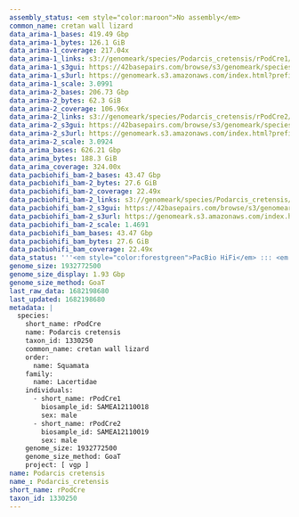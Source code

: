 ```yaml
---
assembly_status: <em style="color:maroon">No assembly</em>
common_name: cretan wall lizard
data_arima-1_bases: 419.49 Gbp
data_arima-1_bytes: 126.1 GiB
data_arima-1_coverage: 217.04x
data_arima-1_links: s3://genomeark/species/Podarcis_cretensis/rPodCre1/genomic_data/arima/<br>
data_arima-1_s3gui: https://42basepairs.com/browse/s3/genomeark/species/Podarcis_cretensis/rPodCre1/genomic_data/arima/
data_arima-1_s3url: https://genomeark.s3.amazonaws.com/index.html?prefix=species/Podarcis_cretensis/rPodCre1/genomic_data/arima/
data_arima-1_scale: 3.0991
data_arima-2_bases: 206.73 Gbp
data_arima-2_bytes: 62.3 GiB
data_arima-2_coverage: 106.96x
data_arima-2_links: s3://genomeark/species/Podarcis_cretensis/rPodCre2/genomic_data/arima/<br>
data_arima-2_s3gui: https://42basepairs.com/browse/s3/genomeark/species/Podarcis_cretensis/rPodCre2/genomic_data/arima/
data_arima-2_s3url: https://genomeark.s3.amazonaws.com/index.html?prefix=species/Podarcis_cretensis/rPodCre2/genomic_data/arima/
data_arima-2_scale: 3.0924
data_arima_bases: 626.21 Gbp
data_arima_bytes: 188.3 GiB
data_arima_coverage: 324.00x
data_pacbiohifi_bam-2_bases: 43.47 Gbp
data_pacbiohifi_bam-2_bytes: 27.6 GiB
data_pacbiohifi_bam-2_coverage: 22.49x
data_pacbiohifi_bam-2_links: s3://genomeark/species/Podarcis_cretensis/rPodCre2/genomic_data/pacbio_hifi/<br>
data_pacbiohifi_bam-2_s3gui: https://42basepairs.com/browse/s3/genomeark/species/Podarcis_cretensis/rPodCre2/genomic_data/pacbio_hifi/
data_pacbiohifi_bam-2_s3url: https://genomeark.s3.amazonaws.com/index.html?prefix=species/Podarcis_cretensis/rPodCre2/genomic_data/pacbio_hifi/
data_pacbiohifi_bam-2_scale: 1.4691
data_pacbiohifi_bam_bases: 43.47 Gbp
data_pacbiohifi_bam_bytes: 27.6 GiB
data_pacbiohifi_bam_coverage: 22.49x
data_status: '''<em style="color:forestgreen">PacBio HiFi</em> ::: <em style="color:forestgreen">Arima</em>'''
genome_size: 1932772500
genome_size_display: 1.93 Gbp
genome_size_method: GoaT
last_raw_data: 1682198680
last_updated: 1682198680
metadata: |
  species:
    short_name: rPodCre
    name: Podarcis cretensis
    taxon_id: 1330250
    common_name: cretan wall lizard
    order:
      name: Squamata
    family:
      name: Lacertidae
    individuals:
      - short_name: rPodCre1
        biosample_id: SAMEA12110018
        sex: male
      - short_name: rPodCre2
        biosample_id: SAMEA12110019
        sex: male
    genome_size: 1932772500
    genome_size_method: GoaT
    project: [ vgp ]
name: Podarcis cretensis
name_: Podarcis_cretensis
short_name: rPodCre
taxon_id: 1330250
---
```

